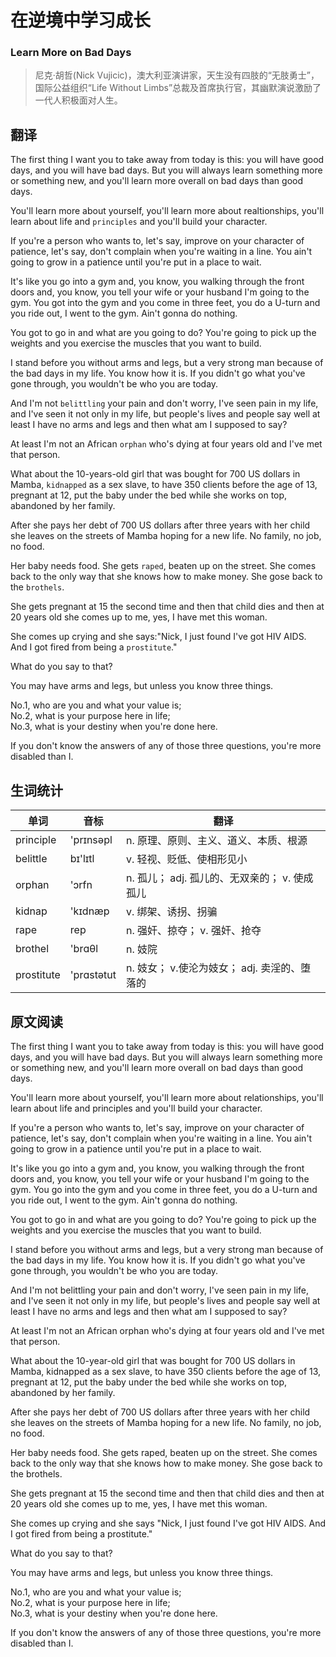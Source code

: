 # 在逆境中学习成长
### Learn More on Bad Days
>尼克·胡哲(Nick Vujicic)，澳大利亚演讲家，天生没有四肢的“无肢勇士”，国际公益组织“Life Without Limbs”总裁及首席执行官，其幽默演说激励了一代人积极面对人生。

## 翻译
The first thing I want you to take away from today is this: you will have good days, and you will have bad days. But you will always learn something more or something new, and you'll learn more overall on bad days than good days.

You'll learn more about yourself, you'll learn more about realtionships, you'll learn about life and `principles` and you'll build your character.

If you're a person who wants to, let's say, improve on your character of patience, let's say, don't complain when you're waiting in a line. You ain't going to grow in a patience until you're put in a place to wait.

It's like you go into a gym and, you know, you walking through the front doors and, you know, you tell your wife or your husband I'm going to the gym. You got into the gym and you come in three feet, you do a U-turn and you ride out, I went to the gym. Ain't gonna do nothing.

You got to go in and what are you going to do? You're going to pick up the weights and you exercise the muscles that you want to build.

I stand before you without arms and legs, but a very strong man because of the bad days in my life. You know how it is. If you didn't go what you've gone through, you wouldn't be who you are today.

And I'm not `belittling` your pain and don't worry, I've seen pain in my life, and I've seen it not only in my life, but people's lives and people say well at least I have no arms and legs and then what am I supposed to say?

At least I'm not an African `orphan` who's dying at four years old and I've met that person.

What about the 10-years-old girl that was bought for 700 US dollars in Mamba, `kidnapped` as a sex slave, to have 350 clients before the age of 13, pregnant at 12, put the baby under the bed while she works on top, abandoned by her family.

After she pays her debt of 700 US dollars after three years with her child she leaves on the streets of Mamba hoping for a new life. No family, no job, no food.

Her baby needs food. She gets `raped`, beaten up on the street. She comes back to the only way that she knows how to make money. She gose back to the `brothels`.

She gets pregnant at 15 the second time and then that child dies and then at 20 years old she comes up to me, yes, I have met this woman.

She comes up crying and she says:"Nick, I just found I've got HIV AIDS. And I got fired from being a `prostitute`."

What do you say to that?

You may have arms and legs, but unless you know three things.

No.1, who are you and what your value is;  
No.2, what is your purpose here in life;  
No.3, what is your destiny when you're done here.

If you don't know the answers of any of those three questions, you're more disabled than I.

## 生词统计
| 单词 | 音标 | 翻译 |
|-|-|-|
| principle | 'prɪnsəpl | n. 原理、原则、主义、道义、本质、根源 |
| belittle | bɪ'lɪtl | v. 轻视、贬低、使相形见小 |
| orphan | 'ɔrfn | n. 孤儿； adj. 孤儿的、无双亲的； v. 使成孤儿 |
| kidnap | 'kɪdnæp | v. 绑架、诱拐、拐骗 |
| rape | rep | n. 强奸、掠夺； v. 强奸、抢夺 |
| brothel | 'brɑθl | n. 妓院 |
| prostitute | 'prɑstətut | n. 妓女； v.使沦为妓女； adj. 卖淫的、堕落的 |

## 原文阅读
The first thing I want you to take away from today is this: you will have good days, and you will have bad days. But you will always learn something more or something new, and you'll learn more overall on bad days than good days.

You'll learn more about yourself, you'll learn more about relationships, you'll learn about life and principles and you'll build your character.

If you're a person who wants to, let's say, improve on your character of patience, let's say, don't complain when you're waiting in a line. You ain't going to grow in a patience until you're put in a place to wait.

It's like you go into a gym and, you know, you walking through the front doors and, you know, you tell your wife or your husband I'm going to the gym. You go into the gym and you come in three feet, you do a U-turn and you ride out, I went to the gym. Ain't gonna do nothing.

You got to go in and what are you going to do? You're going to pick up the weights and you exercise the muscles that you want to build.

I stand before you without arms and legs, but a very strong man because of the bad days in my life. You know how it is. If you didn't go what you've gone through, you wouldn't be who you are today.

And I'm not belittling your pain and don't worry, I've seen pain in my life, and I've seen it not only in my life, but people's lives and people say well at least I have no arms and legs and then what am I supposed to say?

At least I'm not an African orphan who's dying at four years old and I've met that person.

What about the 10-year-old girl that was bought for 700 US dollars in Mamba, kidnapped as a sex slave, to have 350 clients before the age of 13, pregnant at 12, put the baby under the bed while she works on top, abandoned by her family.

After she pays her debt of 700 US dollars after three years with her child she leaves on the streets of Mamba hoping for a new life. No family, no job, no food.

Her baby needs food. She gets raped, beaten up on the street. She comes back to the only way that she knows how to make money. She gose back to the brothels.

She gets pregnant at 15 the second time and then that child dies and then at 20 years old she comes up to me, yes, I have met this woman.

She comes up crying and she says "Nick, I just found I've got HIV AIDS. And I got fired from being a prostitute."

What do you say to that?

You may have arms and legs, but unless you know three things.

No.1, who are you and what your value is;  
No.2, what is your purpose here in life;  
No.3, what is your destiny when you're done here.

If you don't know the answers of any of those three questions, you're more disabled than I.
